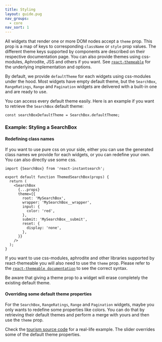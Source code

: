 ```yaml
---
title: Styling
layout: guide.pug
nav_groups:
  - core
nav_sort: 1
---
```


All widgets that render one or more DOM nodes accept a `theme` prop. This prop is a map of keys to corresponding `className` or `style` prop values. 
The different theme keys supported by components are described on their respective documentation page. You can also provide themes using css-modules, Aphrodite, JSS and others if you want. 
See [`react-themeable`](https://github.com/markdalgleish/react-themeable) for the underlying implementation and options.

By default, we provide `defaultTheme` for each widgets using css-modules under the hood. Most widgets have empty default theme, but the `SearchBox`, `RangeRatings`, `Range` and `Pagination` widgets 
are delivered with a built-in one and are ready to use. 

You can access every default theme easily. Here is an example if you want to retrieve the `SearchBox` default theme:

```
const searchBoxDefaultTheme = SearchBox.defaultTheme;
```

### Example: Styling a SearchBox

#### Redefining class names 

If you want to use pure css on your side, either you can use the generated class names we provide for each widgets, or you can redefine your own. You can also directly use some css. 

```
import {SearchBox} from 'react-instantsearch';

export default function ThemedSearchBox(props) {
  return (
    <SearchBox
      {...props}
      theme={{
        root: 'MySearchBox',
        wrapper: 'MySearchBox__wrapper',
        input: {
          color: 'red',
        },
        submit: 'MySearchBox__submit',
        reset: {
          display: 'none',
        },
      }}
    />
  );
}
```

If you want to use css-modules, aphrodite and other libraries supported by react-themeable you will also need to use the `theme` prop. Please refer to the [`react-themeable documentation`](https://github.com/markdalgleish/react-themeable)
to see the correct syntax. 

Be aware that giving a theme prop to a widget will erase completely the existing default theme. 

#### Overriding some default theme properties 

For the `SearchBox`, `RangeRatings`, `Range` and `Pagination` widgets, maybe you only wants to redefine some properties like colors.
You can do that by retrieving their default themes and perform a merge with yours and then use the `theme` prop.

Check the [tourism source code](https://github.com/algolia/instantsearch.js/tree/v2/docgen/src/examples/tourism) for a real-life example. 
The slider overrides some of the default theme properties.





